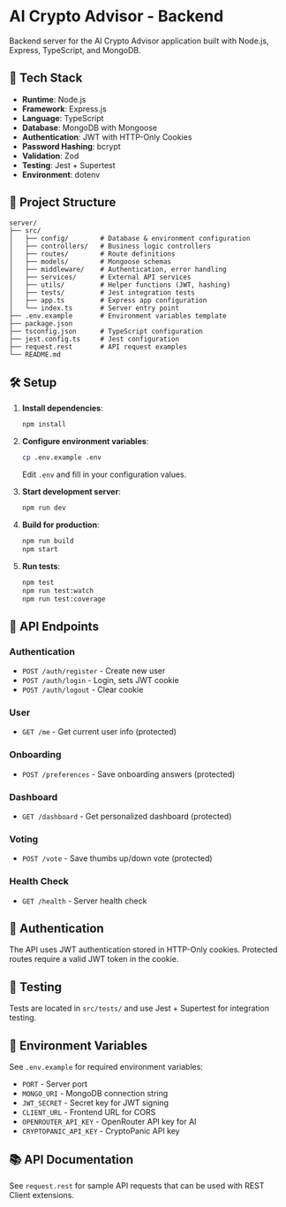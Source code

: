 # AI Crypto Advisor - Backend

Backend server for the AI Crypto Advisor application built with Node.js, Express, TypeScript, and MongoDB.

## 🚀 Tech Stack

- **Runtime**: Node.js
- **Framework**: Express.js
- **Language**: TypeScript
- **Database**: MongoDB with Mongoose
- **Authentication**: JWT with HTTP-Only Cookies
- **Password Hashing**: bcrypt
- **Validation**: Zod
- **Testing**: Jest + Supertest
- **Environment**: dotenv

## 📂 Project Structure

```
server/
├── src/
│   ├── config/        # Database & environment configuration
│   ├── controllers/   # Business logic controllers
│   ├── routes/        # Route definitions
│   ├── models/        # Mongoose schemas
│   ├── middleware/    # Authentication, error handling
│   ├── services/      # External API services
│   ├── utils/         # Helper functions (JWT, hashing)
│   ├── tests/         # Jest integration tests
│   ├── app.ts         # Express app configuration
│   └── index.ts       # Server entry point
├── .env.example       # Environment variables template
├── package.json
├── tsconfig.json      # TypeScript configuration
├── jest.config.ts     # Jest configuration
├── request.rest       # API request examples
└── README.md
```

## 🛠️ Setup

1. **Install dependencies**:
   ```bash
   npm install
   ```

2. **Configure environment variables**:
   ```bash
   cp .env.example .env
   ```
   Edit `.env` and fill in your configuration values.

3. **Start development server**:
   ```bash
   npm run dev
   ```

4. **Build for production**:
   ```bash
   npm run build
   npm start
   ```

5. **Run tests**:
   ```bash
   npm test
   npm run test:watch
   npm run test:coverage
   ```

## 📡 API Endpoints

### Authentication
- `POST /auth/register` - Create new user
- `POST /auth/login` - Login, sets JWT cookie
- `POST /auth/logout` - Clear cookie

### User
- `GET /me` - Get current user info (protected)

### Onboarding
- `POST /preferences` - Save onboarding answers (protected)

### Dashboard
- `GET /dashboard` - Get personalized dashboard (protected)

### Voting
- `POST /vote` - Save thumbs up/down vote (protected)

### Health Check
- `GET /health` - Server health check

## 🔐 Authentication

The API uses JWT authentication stored in HTTP-Only cookies. Protected routes require a valid JWT token in the cookie.

## 🧪 Testing

Tests are located in `src/tests/` and use Jest + Supertest for integration testing.

## 📝 Environment Variables

See `.env.example` for required environment variables:

- `PORT` - Server port
- `MONGO_URI` - MongoDB connection string
- `JWT_SECRET` - Secret key for JWT signing
- `CLIENT_URL` - Frontend URL for CORS
- `OPENROUTER_API_KEY` - OpenRouter API key for AI
- `CRYPTOPANIC_API_KEY` - CryptoPanic API key

## 📚 API Documentation

See `request.rest` for sample API requests that can be used with REST Client extensions.

